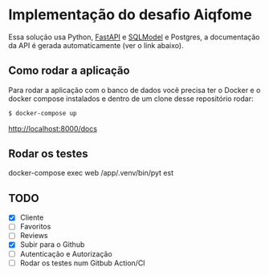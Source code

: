 # Implementação do desafio Aiqfome

Essa solução usa Python, [FastAPI](https://fastapi.tiangolo.com/) e [SQLModel](https://sqlmodel.tiangolo.com/) e Postgres, a documentação da API é gerada automaticamente (ver o link abaixo).

## Como rodar a aplicação

Para rodar a aplicação com o banco de dados você precisa ter o Docker e o docker compose instalados e dentro de um clone desse repositório rodar:

```bash
$ docker-compose up
```

<http://localhost:8000/docs>


## Rodar os testes
docker-compose exec web /app/.venv/bin/pyt
est

## TODO

- [x] Cliente
- [ ] Favoritos
- [ ] Reviews
- [x] Subir para o Github
- [ ] Autenticação e Autorização
- [ ] Rodar os testes num Gitbub Action/CI